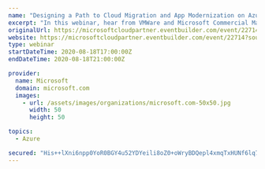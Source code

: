 ```yaml
---
name: "Designing a Path to Cloud Migration and App Modernization on Azure with VMWare Tanzu"
excerpt: "In this webinar, hear from VMWare and Microsoft Commercial Marketplace experts on the technologies and practices that will help you tackle your cloud migration and app modernization challenges. We will cover: \n- Typical challenges companies face and the patterns and practices to tackle them\n- Real-world"
originalUrl: https://microsoftcloudpartner.eventbuilder.com/event/22714?source=ACOM
website: https://microsoftcloudpartner.eventbuilder.com/event/22714?source=ACOM
type: webinar
startDateTime: 2020-08-18T17:00:00Z
endDateTime: 2020-08-18T21:00:00Z

provider:
  name: Microsoft
  domain: microsoft.com
  images:
    - url: /assets/images/organizations/microsoft.com-50x50.jpg
      width: 50
      height: 50

topics:
  - Azure

secured: "His++lXni6npp0YoR0BGY4u52YDYeili8oZ0+oWryBDQepl4xmqTxHUNf6lq7eiiS6hhstf7s1IKBibF0wVxU/vbhODeGkVJCuU7x0xn8u+9K6W30Z7xTVqJmQzbh8dUQ396lFYSzTJQyTF/BK+8DLF3/pJRcWAkwewG3kE6UAdEXbqdPRViSiFMlsMmtk60Gu4VZ/SELhQhV2ObejTdRgitJZvfpeEek4v06tWSBLWzKJNNGw/rPCGeHEC2xKitNefZx5TpFdHIZL6WiHT/ClR6QeyuwDtrS+HOtWSX5kxnbbicFHMyy1bSbm/7GRmkUQGukWN+DAzbfp9FfoKzWg==;0zM/2iebqgTJi/SxtG8o4A=="
---
```


